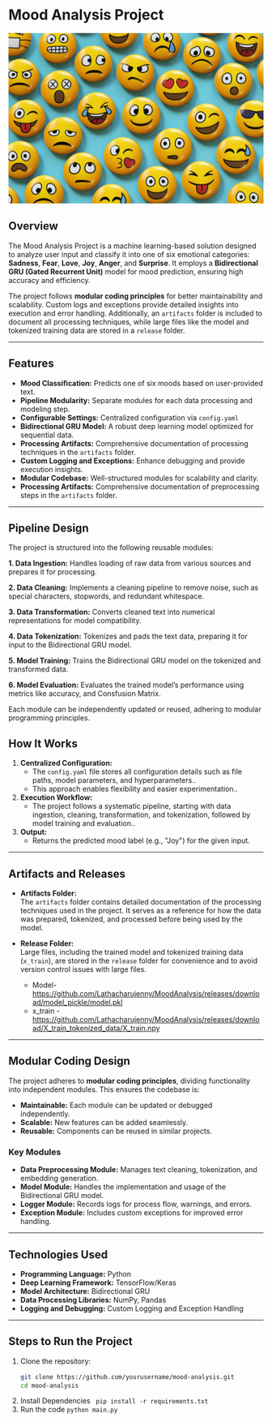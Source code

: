 
# **Mood Analysis Project**
![Mood Analysis Flow](image/mood_image.jpg "Overview of Mood Analysis Flow")

## **Overview**

The Mood Analysis Project is a machine learning-based solution designed to analyze user input and classify it into one of six emotional categories: **Sadness**, **Fear**, **Love**, **Joy**, **Anger**, and **Surprise**. It employs a **Bidirectional GRU (Gated Recurrent Unit)** model for mood prediction, ensuring high accuracy and efficiency.  

The project follows **modular coding principles** for better maintainability and scalability. Custom logs and exceptions provide detailed insights into execution and error handling. Additionally, an `artifacts` folder is included to document all processing techniques, while large files like the model and tokenized training data are stored in a `release` folder.

---

## **Features**

- **Mood Classification:** Predicts one of six moods based on user-provided text.
- **Pipeline Modularity:** Separate modules for each data processing and modeling step.
- **Configurable Settings:** Centralized configuration via `config.yaml`
- **Bidirectional GRU Model:** A robust deep learning model optimized for sequential data.
- **Processing Artifacts:** Comprehensive documentation of processing techniques in the `artifacts` folder.
- **Custom Logging and Exceptions:** Enhance debugging and provide execution insights.
- **Modular Codebase:** Well-structured modules for scalability and clarity.
- **Processing Artifacts:** Comprehensive documentation of preprocessing steps in the `artifacts` folder.

---

## Pipeline Design
The project is structured into the following reusable modules:

**1. Data Ingestion:**
Handles loading of raw data from various sources and prepares it for processing.

**2. Data Cleaning:**
Implements a cleaning pipeline to remove noise, such as special characters, stopwords, and redundant whitespace.

**3. Data Transformation:**
Converts cleaned text into numerical representations for model compatibility.

**4. Data Tokenization:**
Tokenizes and pads the text data, preparing it for input to the Bidirectional GRU model.

**5. Model Training:**
Trains the Bidirectional GRU model on the tokenized and transformed data.

**6. Model Evaluation:**
Evaluates the trained model’s performance using metrics like accuracy, and Consfusion Matrix.

Each module can be independently updated or reused, adhering to modular programming principles.

## **How It Works**

1. **Centralized Configuration:**
   - The `config.yaml` file stores all configuration details such as file paths, model 
    parameters, and hyperparameters..
   - This approach enables flexibility and easier experimentation..
2. **Execution Workflow:**
   - The project follows a systematic pipeline, starting with data ingestion, cleaning, transformation, and tokenization, followed by model training and evaluation..
3. **Output:**
   - Returns the predicted mood label (e.g., "Joy") for the given input.

---

## **Artifacts and Releases**

- **Artifacts Folder:**  
  The `artifacts` folder contains detailed documentation of the processing techniques used in the project. It serves as a reference for how the data was prepared, tokenized, and processed before being used by the model.

- **Release Folder:**  
  Large files, including the trained model and tokenized training data (`x_train`), are stored in the `release` folder for convenience and to avoid version control issues with large files.
  - Model-https://github.com/Lathacharujenny/MoodAnalysis/releases/download/model_pickle/model.pkl
  - x_train - https://github.com/Lathacharujenny/MoodAnalysis/releases/download/X_train_tokenized_data/X_train.npy

---

## **Modular Coding Design**

The project adheres to **modular coding principles**, dividing functionality into independent modules. This ensures the codebase is:

- **Maintainable:** Each module can be updated or debugged independently.
- **Scalable:** New features can be added seamlessly.
- **Reusable:** Components can be reused in similar projects.

### **Key Modules**
- **Data Preprocessing Module:** Manages text cleaning, tokenization, and embedding generation.
- **Model Module:** Handles the implementation and usage of the Bidirectional GRU model.
- **Logger Module:** Records logs for process flow, warnings, and errors.
- **Exception Module:** Includes custom exceptions for improved error handling.

---

## **Technologies Used**

- **Programming Language:** Python
- **Deep Learning Framework:** TensorFlow/Keras
- **Model Architecture:** Bidirectional GRU
- **Data Processing Libraries:** NumPy, Pandas
- **Logging and Debugging:** Custom Logging and Exception Handling

---

## **Steps to Run the Project**

1. Clone the repository:
   ```bash
   git clone https://github.com/yourusername/mood-analysis.git
   cd mood-analysis
2. Install Dependencies
   ``` pip install -r requirements.txt```
3. Run the code
   ``` python main.py ```
